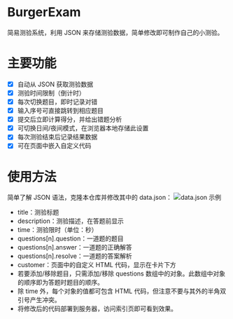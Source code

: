 # BurgerExam
简易测验系统，利用 JSON 来存储测验数据，简单修改即可制作自己的小测验。
# 主要功能
- [x] 自动从 JSON 获取测验数据
- [x] 测验时间限制（倒计时）
- [x] 每次切换题目，即时记录对错
- [x] 输入序号可直接跳转到相应题目
- [x] 提交后立即计算得分，并给出错题分析
- [x] 可切换日间/夜间模式，在浏览器本地存储此设置
- [x] 每次测验结束后记录结果数据
- [x] 可在页面中嵌入自定义代码
# 使用方法  
简单了解 JSON 语法，克隆本仓库并修改其中的 data.json：
![data.json 示例](https://bgexam.netlify.app/Screenshot_20230604_172110_bin.mt.plus.jpg)
- title：测验标题
- description：测验描述，在答题前显示
- time：测验限时（单位：秒）
- questions[n].question：一道题的题目
- questions[n].answer：一道题的正确解答
- questions[n].resolve：一道题的答案解析
- customer：页面中的自定义 HTML 代码，显示在卡片下方
- 若要添加/移除题目，只需添加/移除 questions 数组中的对象。此数组中对象的顺序即为答题时题目的顺序。
- 除 time 外，每个对象的值都可包含 HTML 代码，但注意不要与其外的半角双引号产生冲突。
- 将修改后的代码部署到服务器，访问索引页即可看到效果。
